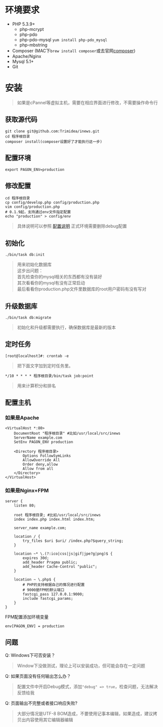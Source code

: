 # 环境要求

- PHP 5.3.9+
  - php-mcrypt
  - php-pdo
  - php-pdo-mysql `yum install php-pdo_mysql`
  - php-mbstring
- Composer (MAC下`brew install composer`或去官网[composer](http://getcomposer.org))
- Apache/Nginx
- Mysql 5.1+
- Git

# 安装

> 如果是cPannel等虚拟主机，需要在相应界面进行修改，不需要操作命令行

## 获取源代码

```
git clone git@github.com:Trimidea/inews.git
cd 程序根目录
composer install(composer设置好了才能执行这一步)
```

## 配置环境

```
export PAGON_ENV=production
```

## 修改配置

```
cd 程序根目录
cp config/develop.php config/production.php
vim config/production.php
# 0.1.9起，支持通过env文件指定配置
echo "production" > config/env
```

> 具体说明可以参照 [配置说明](./02-Setup.md)
> 正式环境需要删除debug配置

## 初始化

```
./bin/task db:init
```

> 用来初始化数据库  
> 这步出问题：  
> 首先检查你的mysql相关的东西都有没有装好  
> 其次看看你的mysql有没有正常启动  
> 最后看看你production.php文件里数据库的root用户密码有没有写对  

## 升级数据库

```
./bin/task db:migrate
```

> 初始化和升级都需要执行，确保数据库是最新的版本

## 定时任务

```
[root@localhost]#: crontab -e
```
> 把下面文字加到定时任务里。

```
*/10 * * * * 程序根目录/bin/task job:point
```

> 用来计算积分和排名


## 配置主机

### 如果是Apache

```
<VirtualHost *:80>
    DocumentRoot "程序根目录" #比如/usr/local/src/inews
    ServerName example.com
    SetEnv PAGON_ENV production

    <Directory 程序根目录>
        Options FollowSymLinks
        AllowOverride All
        Order deny,allow
        Allow from all
    </Directory>
</VirtualHost>
```

### 如果是Nginx+FPM

```
server {
    listen 80;

	root 程序根目录; #比如/usr/local/src/inews
	index index.php index.html index.htm;

	server_name example.com;

	location / {
		try_files $uri $uri/ /index.php?$query_string;
	}

	location ~* \.(?:ico|css|js|gif|jpe?g|png)$ {
		expires 30d;
 		add_header Pragma public;
		add_header Cache-Control "public";
	}

	location ~ \.php$ {
	    # PHP的支持根据自己的情况进行配置
	    # 9000是FPM的默认端口
		fastcgi_pass 127.0.0.1:9000;
		include fastcgi_params;
	}
}
```

FPM配置添加环境变量

```
env[PAGON_ENV] = production
```

问题
-----

Q: Windows下可否安装？
> Window下没做测试，理论上可以安装成功，但可能会存在一定问题

Q: 如果页面没有任何输出怎么办？
> 配置文件中开启Debug模式，添加`"debug" => true`，检查问题，无法解决反馈给我

Q: 页面输出不完整或者接口响应失败?
> 大部分情况是UTF-8 BOM造成，不要使用记事本编辑，如果造成，建议拷贝出内容使用其它编辑器编辑
